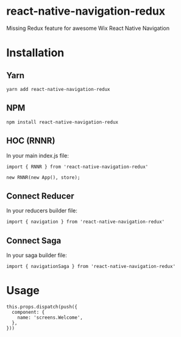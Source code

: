 # react-native-navigation-redux
Missing Redux feature for awesome Wix React Native Navigation

# Installation
## Yarn
`yarn add react-native-navigation-redux`

## NPM
`npm install react-native-navigation-redux`

## HOC (RNNR)
In your main index.js file:

```
import { RNNR } from 'react-native-navigation-redux'
```

```
new RNNR(new App(), store);
```

## Connect Reducer
In your reducers builder file:

```import { navigation } from 'react-native-navigation-redux'```

## Connect Saga
In your saga builder file:

```import { navigationSaga } from 'react-native-navigation-redux'```

# Usage
```
this.props.dispatch(push({
  component: {
    name: 'screens.Welcome',
  },
}))
```
